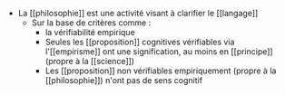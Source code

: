 - La [[philosophie]] est une activité visant à clarifier le [[langage]]
    - Sur la base de critères comme :
	    - la vérifiabilité empirique
      - Seules les [[proposition]] cognitives vérifiables via l'[[empirisme]] ont une signification, au moins en [[principe]] (propre à la [[science]])
      - Les [[proposition]] non vérifiables empiriquement (propre à la [[philosophie]]) n'ont pas de sens cognitif
